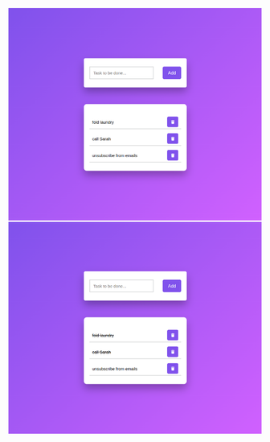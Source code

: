 ![Screenshot of to-do list](screenshot_main.png)
![Screenshot of to-do list with completed items](screenshot_done.png)